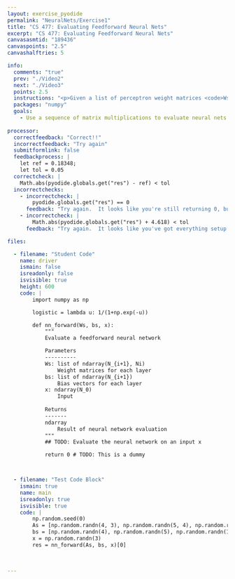 ```yaml
---
layout: exercise_pyodide
permalink: "NeuralNets/Exercise1"
title: "CS 477: Evaluating Feedforward Neural Nets"
excerpt: "CS 477: Evaluating Feedforward Neural Nets"
canvasasmtid: "189436"
canvaspoints: "2.5"
canvashalftries: 5

info:
  comments: "true"
  prev: "./Video2"
  next: "./Video3"
  points: 2.5
  instructions: "<p>Given a list of perceptron weight matrices <code>Ws</code> and a corresponding list of bias columns <b>bs</b>, implement the algorithm to evaluate a neural network on a particular input <code>x</code>, using the provided <code>logistic</code> function as the nonlinearity.  You will have to do this layer by layer in a loop.  As a reminder, the first layer is <code>logistic(Ws[0]*x+bs[0])</code>, where <code>*</code> means matrix multiplication.  Then the output of this is fed to <code>Ws[1]</code> and <code>bs[1]</code>, etc.</p>"
  packages: "numpy"
  goals:
    - Use a sequence of matrix multiplications to evaluate neural nets in numpy
    
processor:  
  correctfeedback: "Correct!!" 
  incorrectfeedback: "Try again"
  submitformlink: false
  feedbackprocess: | 
    let ref = 0.18348;
    let tol = 0.05
  correctcheck: |
    Math.abs(pyodide.globals.get("res") - ref) < tol
  incorrectchecks:
    - incorrectcheck: |
        pyodide.globals.get("res") == 0
      feedback: "Try again.  It looks like you're still returning 0, but you need to evaluate the neural network layers in a loop" 
    - incorrectcheck: |
        Math.abs(pyodide.globals.get("res") + 4.618) < tol
      feedback: "Try again.  It looks like you've got everything setup right in a loop, but you need to apply the logistic function to the result of each linear layer" 

files:

  - filename: "Student Code"
    name: driver
    ismain: false
    isreadonly: false
    isvisible: true
    height: 600
    code: | 
        import numpy as np

        logistic = lambda u: 1/(1+np.exp(-u))

        def nn_forward(Ws, bs, x):
            """
            Evaluate a feedforward neural network

            Parameters
            ----------
            Ws: list of ndarray(N_{i+1}, Ni)
                Weight matrices for each layer
            bs: list of ndarray(N_{i+1})
                Bias vectors for each layer
            x: ndarray(N_0)
                Input
              
            Returns
            -------
            ndarray
                Result of neural network evaluation
            """
            ## TODO: Evaluate the neural network on an input x

            return 0 # TODO: This is a dummy



  - filename: "Test Code Block"
    ismain: true
    name: main
    isreadonly: true
    isvisible: true
    code: |
        np.random.seed(0)
        As = [np.random.randn(4, 3), np.random.randn(5, 4), np.random.randn(1, 5)]
        bs = [np.random.randn(4), np.random.randn(5), np.random.randn(1)]
        x = np.random.randn(3)
        res = nn_forward(As, bs, x)[0]

        
        
---
```

